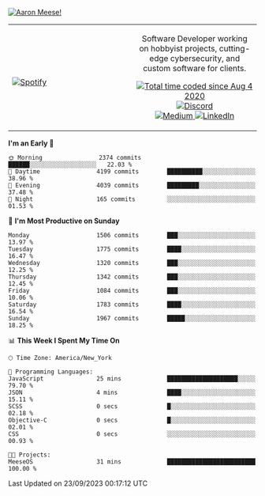 [![Aaron Meese!](https://user-images.githubusercontent.com/17814535/88975338-a2aabf00-d27f-11ea-963f-8a19608716b4.png)](https://github.com/ajmeese7/readme-ascii "README ASCII")

<!-- Modified from project here: https://github.com/novatorem/novatorem -->
<table width="100%">
  <tr>
  <td width="50%">

&nbsp; <br> [![Spotify](https://ajmeese7.vercel.app/api/spotify)](https://open.spotify.com/user/ajmeese)

  </td>
  <td width="50%">
    <p align="center">
    Software Developer working on hobbyist projects, cutting-edge cybersecurity, and custom software for clients.
    </p>
    <p align="center">
      <a href="https://wakatime.com/@f726891d-3b02-46cd-9b60-e8c59f9e2b14">
        <img src="https://wakatime.com/badge/user/f726891d-3b02-46cd-9b60-e8c59f9e2b14.svg" alt="Total time coded since Aug 4 2020" title="WakaTime" />
      </a>
      <a href="http://link.aaronmeese.com/discord">
        <img src="https://img.shields.io/badge/discord-ajmeese7%234835-369?style=flat-square&logo=discord&logoColor=white&color=purple" alt="Discord" title="Discord">
      </a>
      <br />
      <a href="https://link.aaronmeese.com/medium">
        <img src="https://img.shields.io/badge/medium-ajmeese7-1DB954?style=flat-square&logo=medium&logoColor=white" alt="Medium" title="Medium">
      </a>
      <a href="https://link.aaronmeese.com/linkedin">
        <img src="https://img.shields.io/badge/linkedIn-aaronmeese-1DB954?style=flat-square&logo=linkedin&logoColor=white&color=blue" alt="LinkedIn" title="LinkedIn">
      </a>
    </p>
  </td>

</table>

[//]: <> (The `&nbsp;` is to have Aphelion take up more space)

<!--START_SECTION:waka-->
**I'm an Early 🐤** 

```text
🌞 Morning                2374 commits        ██████░░░░░░░░░░░░░░░░░░░   22.03 % 
🌆 Daytime                4199 commits        ██████████░░░░░░░░░░░░░░░   38.96 % 
🌃 Evening                4039 commits        █████████░░░░░░░░░░░░░░░░   37.48 % 
🌙 Night                  165 commits         ░░░░░░░░░░░░░░░░░░░░░░░░░   01.53 % 
```
📅 **I'm Most Productive on Sunday** 

```text
Monday                   1506 commits        ███░░░░░░░░░░░░░░░░░░░░░░   13.97 % 
Tuesday                  1775 commits        ████░░░░░░░░░░░░░░░░░░░░░   16.47 % 
Wednesday                1320 commits        ███░░░░░░░░░░░░░░░░░░░░░░   12.25 % 
Thursday                 1342 commits        ███░░░░░░░░░░░░░░░░░░░░░░   12.45 % 
Friday                   1084 commits        ███░░░░░░░░░░░░░░░░░░░░░░   10.06 % 
Saturday                 1783 commits        ████░░░░░░░░░░░░░░░░░░░░░   16.54 % 
Sunday                   1967 commits        █████░░░░░░░░░░░░░░░░░░░░   18.25 % 
```


📊 **This Week I Spent My Time On** 

```text
🕑︎ Time Zone: America/New_York

💬 Programming Languages: 
JavaScript               25 mins             ████████████████████░░░░░   79.70 % 
JSON                     4 mins              ████░░░░░░░░░░░░░░░░░░░░░   15.11 % 
SCSS                     0 secs              █░░░░░░░░░░░░░░░░░░░░░░░░   02.18 % 
Objective-C              0 secs              █░░░░░░░░░░░░░░░░░░░░░░░░   02.01 % 
CSS                      0 secs              ░░░░░░░░░░░░░░░░░░░░░░░░░   00.93 % 

🐱‍💻 Projects: 
MeeseOS                  31 mins             █████████████████████████   100.00 % 
```


 Last Updated on 23/09/2023 00:17:12 UTC
<!--END_SECTION:waka-->

